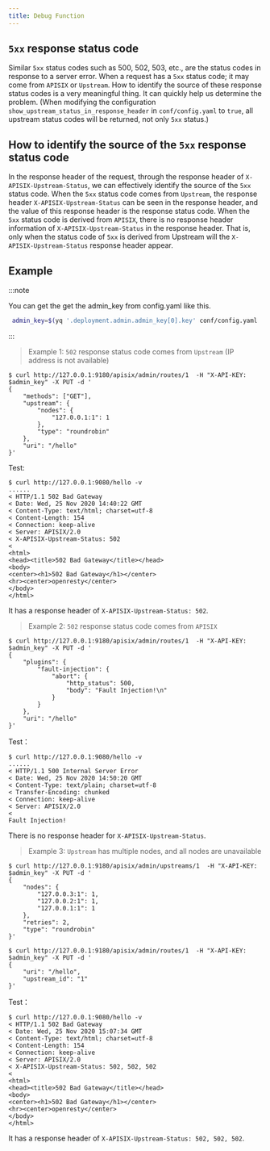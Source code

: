 ```yaml
---
title: Debug Function
---
```


<!--
#
# Licensed to the Apache Software Foundation (ASF) under one or more
# contributor license agreements.  See the NOTICE file distributed with
# this work for additional information regarding copyright ownership.
# The ASF licenses this file to You under the Apache License, Version 2.0
# (the "License"); you may not use this file except in compliance with
# the License.  You may obtain a copy of the License at
#
#     http://www.apache.org/licenses/LICENSE-2.0
#
# Unless required by applicable law or agreed to in writing, software
# distributed under the License is distributed on an "AS IS" BASIS,
# WITHOUT WARRANTIES OR CONDITIONS OF ANY KIND, either express or implied.
# See the License for the specific language governing permissions and
# limitations under the License.
#
-->

## `5xx` response status code

Similar `5xx` status codes such as 500, 502, 503, etc., are the status codes in response to a server error. When a request has a `5xx` status code; it may come from `APISIX` or `Upstream`. How to identify the source of these response status codes is a very meaningful thing. It can quickly help us determine the problem. (When modifying the configuration `show_upstream_status_in_response_header` in `conf/config.yaml` to `true`, all upstream status codes will be returned, not only `5xx` status.)

## How to identify the source of the `5xx` response status code

In the response header of the request, through the response header of `X-APISIX-Upstream-Status`, we can effectively identify the source of the `5xx` status code. When the `5xx` status code comes from `Upstream`, the response header `X-APISIX-Upstream-Status` can be seen in the response header, and the value of this response header is the response status code. When the `5xx` status code is derived from `APISIX`, there is no response header information of `X-APISIX-Upstream-Status` in the response header. That is, only when the status code of `5xx` is derived from Upstream will the `X-APISIX-Upstream-Status` response header appear.

## Example

:::note

You can get the get the admin_key from config.yaml like this.

```bash
 admin_key=$(yq '.deployment.admin.admin_key[0].key' conf/config.yaml | sed 's/"//g')
```

:::

>Example 1: `502` response status code comes from `Upstream` (IP address is not available)

```shell
$ curl http://127.0.0.1:9180/apisix/admin/routes/1  -H "X-API-KEY: $admin_key" -X PUT -d '
{
    "methods": ["GET"],
    "upstream": {
        "nodes": {
            "127.0.0.1:1": 1
        },
        "type": "roundrobin"
    },
    "uri": "/hello"
}'
```

Test:

```shell
$ curl http://127.0.0.1:9080/hello -v
......
< HTTP/1.1 502 Bad Gateway
< Date: Wed, 25 Nov 2020 14:40:22 GMT
< Content-Type: text/html; charset=utf-8
< Content-Length: 154
< Connection: keep-alive
< Server: APISIX/2.0
< X-APISIX-Upstream-Status: 502
<
<html>
<head><title>502 Bad Gateway</title></head>
<body>
<center><h1>502 Bad Gateway</h1></center>
<hr><center>openresty</center>
</body>
</html>

```

It has a response header of `X-APISIX-Upstream-Status: 502`.

>Example 2: `502` response status code comes from `APISIX`

```shell
$ curl http://127.0.0.1:9180/apisix/admin/routes/1  -H "X-API-KEY: $admin_key" -X PUT -d '
{
    "plugins": {
        "fault-injection": {
            "abort": {
                "http_status": 500,
                "body": "Fault Injection!\n"
            }
        }
    },
    "uri": "/hello"
}'
```

Test：

```shell
$ curl http://127.0.0.1:9080/hello -v
......
< HTTP/1.1 500 Internal Server Error
< Date: Wed, 25 Nov 2020 14:50:20 GMT
< Content-Type: text/plain; charset=utf-8
< Transfer-Encoding: chunked
< Connection: keep-alive
< Server: APISIX/2.0
<
Fault Injection!
```

There is no response header for `X-APISIX-Upstream-Status`.

>Example 3: `Upstream` has multiple nodes, and all nodes are unavailable

```shell
$ curl http://127.0.0.1:9180/apisix/admin/upstreams/1  -H "X-API-KEY: $admin_key" -X PUT -d '
{
    "nodes": {
        "127.0.0.3:1": 1,
        "127.0.0.2:1": 1,
        "127.0.0.1:1": 1
    },
    "retries": 2,
    "type": "roundrobin"
}'
```

```shell
$ curl http://127.0.0.1:9180/apisix/admin/routes/1  -H "X-API-KEY: $admin_key" -X PUT -d '
{
    "uri": "/hello",
    "upstream_id": "1"
}'
```

Test：

```shell
$ curl http://127.0.0.1:9080/hello -v
< HTTP/1.1 502 Bad Gateway
< Date: Wed, 25 Nov 2020 15:07:34 GMT
< Content-Type: text/html; charset=utf-8
< Content-Length: 154
< Connection: keep-alive
< Server: APISIX/2.0
< X-APISIX-Upstream-Status: 502, 502, 502
<
<html>
<head><title>502 Bad Gateway</title></head>
<body>
<center><h1>502 Bad Gateway</h1></center>
<hr><center>openresty</center>
</body>
</html>
```

It has a response header of `X-APISIX-Upstream-Status: 502, 502, 502`.
